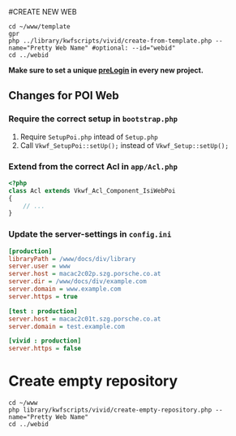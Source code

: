 #CREATE NEW WEB

    cd ~/www/template
    gpr
    php ../library/kwfscripts/vivid/create-from-template.php --name="Pretty Web Name" #optional: --id="webid"
    cd ../webid

**Make sure to set a unique [preLogin](../../kwf-general-features/config/prelogin.md) in every new project.**


## Changes for POI Web

### Require the correct setup in `bootstrap.php`

1. Require `SetupPoi.php` intead of `Setup.php`
2. Call `Vkwf_SetupPoi::setUp();` instead of `Vkwf_Setup::setUp();`

### Extend from the correct Acl in `app/Acl.php`
```php
<?php
class Acl extends Vkwf_Acl_Component_IsiWebPoi
{
    // ...
}
```


### Update the server-settings in `config.ini`

```ini
[production]
libraryPath = /www/docs/div/library
server.user = www
server.host = macac2c02p.szg.porsche.co.at
server.dir = /www/docs/div/example.com
server.domain = www.example.com
server.https = true

[test : production]
server.host = macac2c01t.szg.porsche.co.at
server.domain = test.example.com

[vivid : production]
server.https = false
```
    
    
# Create empty repository

    cd ~/www
    php library/kwfscripts/vivid/create-empty-repository.php --name="Pretty Web Name"
    cd ../webid
